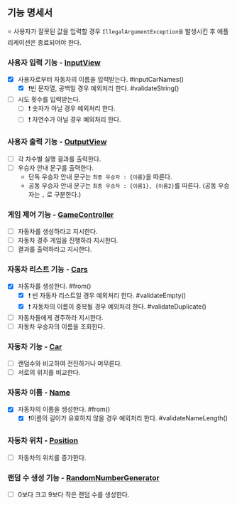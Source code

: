 ## 기능 명세서

⭐️ 사용자가 잘못된 값을 입력할 경우 `IllegalArgumentException을` 발생시킨 후 애플리케이션은 종료되어야 한다.

### 사용자 입력 기능 - [InputView](../src/main/java/racingcar/view/InputView.java)

- [x] 사용자로부터 자동차의 이름을 입력받는다. #inputCarNames()
    - [x] ❗️빈 문자열, 공백일 경우 예외처리 한다. #validateString()
- [ ] 시도 횟수를 입력받는다.
    - [ ] ❗️ 숫자가 아닐 경우 예외처리 한다.
    - [ ] ❗️ 자연수가 아닐 경우 예외처리 한다.

### 사용자 출력 기능 - [OutputView](../src/main/java/racingcar/view/OutputView.java)

- [ ] 각 차수별 실행 결과를 출력한다.
- [ ] 우승자 안내 문구를 출력한다.
    - 단독 우승자 안내 문구는 `최종 우승자 : {이름}`을 따른다.
    - 공동 우승자 안내 문구는 `최종 우승자 : {이름1}, {이름2}`를 따른다. (공동 우승자는 `,` 로 구분한다.)

### 게임 제어 기능 - [GameController](../src/main/java/racingcar/controller/GameController.java)

- [ ] 자동차를 생성하라고 지시한다.
- [ ] 자동차 경주 게임을 진행하라 지시한다.
- [ ] 결과를 출력하라고 지시한다.

### 자동차 리스트 기능 - [Cars](../src/main/java/racingcar/model/Cars.java)

- [x] 자동차를 생성한다. #from()
    - [x] ❗️ 빈 자동차 리스트일 경우 예외처리 한다. #validateEmpty()
    - [x] ❗️ 자동차의 이름이 중복될 경우 예외처리 한다. #validateDuplicate()
- [ ] 자동차들에게 경주하라 지시한다.
- [ ] 자동차 우승자의 이름을 조회한다.

### 자동차 기능 - [Car](../src/main/java/racingcar/model/car/Car.java)

- [ ] 랜덤수와 비교하여 전진하거나 머무른다.
- [ ] 서로의 위치를 비교한다.

### 자동차 이름 - [Name](../src/main/java/racingcar/model/car/Name.java)

- [x] 자동차의 이름을 생성한다. #from()
    - [x] ❗️이름의 길이가 유효하지 않을 경우 예외처리 한다. #validateNameLength()

### 자동차 위치 - [Position](../src/main/java/racingcar/model/car/Position.java)

- [ ] 자동차의 위치를 증가한다.

### 랜덤 수 생성 기능 - [RandomNumberGenerator](../src/main/java/racingcar/model/RandomNumberGenerator.java)

- [ ] 0보다 크고 9보다 작은 랜덤 수를 생성한다.
